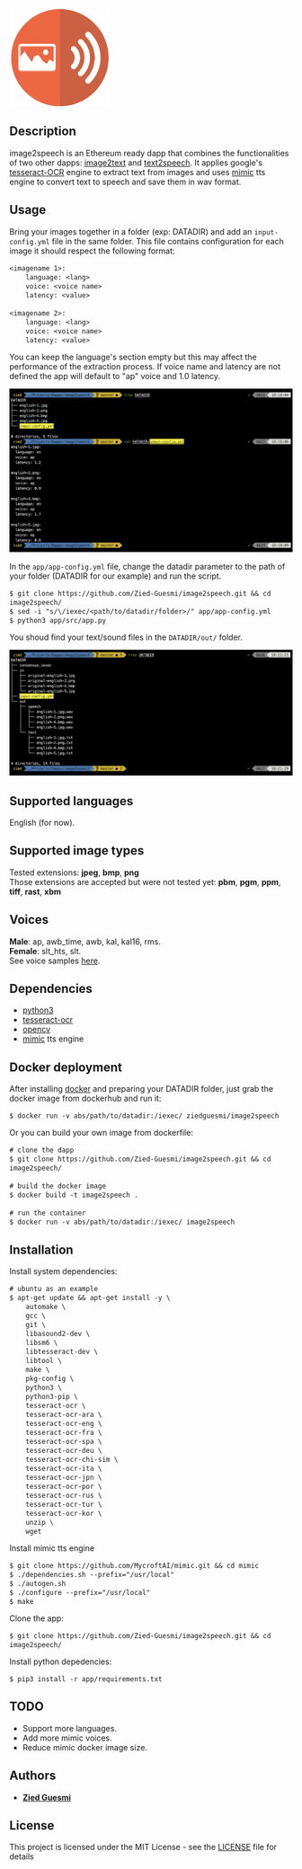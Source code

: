 ![logo](./logo.png)


## Description

image2speech is an Ethereum ready dapp that combines the functionalities of two other dapps: [image2text](https://github.com/Zied-Guesmi/image2text) and [text2speech](https://github.com/Zied-Guesmi/text2speech). It applies google's [tesseract-OCR](https://github.com/tesseract-ocr/tesseract) engine to extract text from images and uses [mimic](https://github.com/MycroftAI/mimic) tts engine to convert text to speech and save them in wav format.  


## Usage

Bring your images together in a folder (exp: DATADIR) and add an ```input-config.yml``` file in the same folder. This file contains configuration for each image it should respect the following format:

    <imagename 1>:
        language: <lang>
        voice: <voice name>
        latency: <value>

    <imagename 2>:
        language: <lang>
        voice: <voice name>
        latency: <value>

You can keep the language's section empty but this may affect the performance of the extraction process. If voice name and latency are not defined the app will default to "ap" voice and 1.0 latency.

![screenshot](./images/screenshot-1.png)

In the ```app/app-config.yml``` file, change the datadir parameter to the path of your folder (DATADIR for our example) and run the script.

    $ git clone https://github.com/Zied-Guesmi/image2speech.git && cd image2speech/
    $ sed -i "s/\/iexec/<path/to/datadir/folder>/" app/app-config.yml
    $ python3 app/src/app.py

You shoud find your text/sound files in the ```DATADIR/out/``` folder.

![screenshot](./images/screenshot-2.png)


## Supported languages

English (for now).


## Supported image types

Tested extensions: **jpeg**, **bmp**, **png**  
Those extensions are accepted but were not tested yet: **pbm**, **pgm**, **ppm**, **tiff**, **rast**, **xbm**  


## Voices

**Male**: ap, awb_time, awb, kal, kal16, rms.  
**Female**: slt_hts, slt.  
See voice samples [here](https://github.com/Zied-Guesmi/image2speech/tree/master/voice-samples).


## Dependencies

- [python3](https://www.python.org/)  
- [tesseract-ocr](https://github.com/tesseract-ocr/tesseract)  
- [opencv](https://opencv.org/)
- [mimic](https://github.com/MycroftAI/mimic) tts engine


## Docker deployment

After installing [docker](https://docs.docker.com/install/) and preparing your DATADIR folder, just grab the docker image from dockerhub and run it:

    $ docker run -v abs/path/to/datadir:/iexec/ ziedguesmi/image2speech

Or you can build your own image from dockerfile:

    # clone the dapp
    $ git clone https://github.com/Zied-Guesmi/image2speech.git && cd image2speech/ 

    # build the docker image
    $ docker build -t image2speech .

    # run the container
    $ docker run -v abs/path/to/datadir:/iexec/ image2speech


## Installation

Install system dependencies:

    # ubuntu as an example
    $ apt-get update && apt-get install -y \
        automake \
        gcc \
        git \
        libasound2-dev \
        libsm6 \
        libtesseract-dev \
        libtool \
        make \
        pkg-config \
        python3 \
        python3-pip \
        tesseract-ocr \
        tesseract-ocr-ara \
        tesseract-ocr-eng \
        tesseract-ocr-fra \
        tesseract-ocr-spa \
        tesseract-ocr-deu \
        tesseract-ocr-chi-sim \
        tesseract-ocr-ita \
        tesseract-ocr-jpn \
        tesseract-ocr-por \
        tesseract-ocr-rus \
        tesseract-ocr-tur \
        tesseract-ocr-kor \
        unzip \
        wget

Install mimic tts engine

    $ git clone https://github.com/MycroftAI/mimic.git && cd mimic
    $ ./dependencies.sh --prefix="/usr/local"
    $ ./autogen.sh
    $ ./configure --prefix="/usr/local"
    $ make


Clone the app:

    $ git clone https://github.com/Zied-Guesmi/image2speech.git && cd image2speech/

Install python depedencies:

    $ pip3 install -r app/requirements.txt


## TODO

- Support more languages.
- Add more mimic voices.
- Reduce mimic docker image size.


## Authors

- **[Zied Guesmi](https://github.com/Zied-Guesmi)**


## License

This project is licensed under the MIT License - see the [LICENSE](https://github.com/Zied-Guesmi/text2speech/blob/master/LICENSE) file for details
